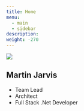 ```yaml
---
title: Home
menu:
  - main
  - sidebar
description: 
weight: -270
---
```

<img src="/images/martin2020_300x300.jpg" class="profile" />

<section class="summary">

# Martin Jarvis

* Team Lead
* Architect
* Full Stack .Net Developer

</section>

<br class="clear" />